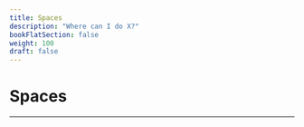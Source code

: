 ```yaml
---
title: Spaces
description: "Where can I do X?"
bookFlatSection: false
weight: 100
draft: false
---
```


# Spaces

---

